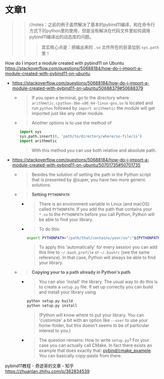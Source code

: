 
# 文章1

>> //notes：之前的例子虽然解决了基本的pybind11编译，和在命令行方式下的python里的使用，但是没有解决在代码文件里如何调用pybind11编译出的动态库的问题。
>>> 其实核心点是：把编出来的 `.so` 文件所在的目录加到 `sys.path` 里！

How do I import a module created with pybind11 on Ubuntu https://stackoverflow.com/questions/50688184/how-do-i-import-a-module-created-with-pybind11-on-ubuntu
- https://stackoverflow.com/questions/50688184/how-do-i-import-a-module-created-with-pybind11-on-ubuntu/50688379#50688379
  * > If you open a terminal, go to the directory where `arithmetic.cpython-36m-x86_64-linux-gnu.so` is located and run `python` followed by `import arithmetic` the module will get imported just like any other module.
  * > Another options is to use the method of
    ```py
    import sys
    sys.path.insert(0, 'path/to/directory/where/so-file/is')
    import arithmetic
    ```
    > With this method you can use both relative and absolute path.
- https://stackoverflow.com/questions/50688184/how-do-i-import-a-module-created-with-pybind11-on-ubuntu/50701735#50701735
  * > Besides the solution of setting the path in the Python script that is presented by @super, you have two more generic solutions.
  * > **Setting `PYTHONPATH`**
    + > There is an environment variable in Linux (and macOS) called `PYTHONPATH`. If you add the path that contains your `*.so` to the `PYTHONPATH` before you call Python, Python will be able to find your library.
    + > To do this:
      ```sh
      export PYTHONPATH="/path/that/contains/your/so":"${PYTHONPATH}"
      ```
      > To apply this 'automatically' for every session you can add this line to `~/.bash_profile` or `~/.bashrc` (see the same reference). In that case, Python will always be able to find your library.
  * > **Copying your to a path already in Python's path**
    + > You can also 'install' the library. The usual way to do this is to create a `setup.py` file. If set up correctly you can build and install your library using
      ```sh
      python setup.py build
      python setup.py install
      ```
      > (Python will know where to put your library. You can 'customize' a bit with an option like `--user` to use your home-folder, but this doesn't seems to be of particular interest to you.)
    + > The question remains: How to write `setup.py`? For your case you can actually call CMake. In fact there exists an example that does exactly that: [pybind/cmake_example](https://github.com/pybind/cmake_example). You can basically copy-paste from there.

pybind11教程 - 奇迹哥的文章 - 知乎 https://zhuanlan.zhihu.com/p/362834539
